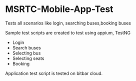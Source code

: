 # MSRTC-Mobile-App-Test
Tests all scenarios like login, searching buses,booking buses

Sample test scripts are created to test using appium, TestNG
- Login
- Search buses
- Selecting bus
- Selecting seats
- Booking 

Application test script is tested on bitbar cloud.
